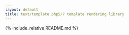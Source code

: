 ```yaml
---
layout: default
title: text/template php5/7 template rendering library
---
```


{% include_relative README.md %}
